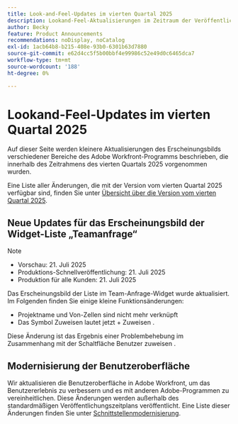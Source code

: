 ```yaml
---
title: Look-and-Feel-Updates im vierten Quartal 2025
description: Lookand-Feel-Aktualisierungen im Zeitraum der Veröffentlichung im dritten Quartal 2025
author: Becky
feature: Product Announcements
recommendations: noDisplay, noCatalog
exl-id: 1acb64b8-b215-408e-93b0-6301b63d7880
source-git-commit: e62d4cc5f5b00bbf4e99986c52e49d0c6465dca7
workflow-type: tm+mt
source-wordcount: '188'
ht-degree: 0%

---
```


# Lookand-Feel-Updates im vierten Quartal 2025

Auf dieser Seite werden kleinere Aktualisierungen des Erscheinungsbilds verschiedener Bereiche des Adobe Workfront-Programms beschrieben, die innerhalb des Zeitrahmens des vierten Quartals 2025 vorgenommen wurden.

Eine Liste aller Änderungen, die mit der Version vom vierten Quartal 2025 verfügbar sind, finden Sie unter [Übersicht über die Version vom vierten Quartal 2025](/help/quicksilver/product-announcements/product-releases/25-q4-release-activity/25-q4-release-overview.md).

## Neue Updates für das Erscheinungsbild der Widget-Liste „Teamanfrage“

>[!NOTE]
>
>* Vorschau: 21. Juli 2025
>* Produktions-Schnellveröffentlichung: 21. Juli 2025
>* Produktion für alle Kunden: 21. Juli 2025

Das Erscheinungsbild der Liste im Team-Anfrage-Widget wurde aktualisiert.  Im Folgenden finden Sie einige kleine Funktionsänderungen:

* Projektname und Von-Zellen sind nicht mehr verknüpft
* Das Symbol Zuweisen lautet jetzt + Zuweisen .

Diese Änderung ist das Ergebnis einer Problembehebung im Zusammenhang mit der Schaltfläche Benutzer zuweisen .


## Modernisierung der Benutzeroberfläche

Wir aktualisieren die Benutzeroberfläche in Adobe Workfront, um das Benutzererlebnis zu verbessern und es mit anderen Adobe-Programmen zu vereinheitlichen. Diese Änderungen werden außerhalb des standardmäßigen Veröffentlichungszeitplans veröffentlicht. Eine Liste dieser Änderungen finden Sie unter [Schnittstellenmodernisierung](/help/quicksilver/product-announcements/product-releases/interface-modernization/interface-modernization.md).
